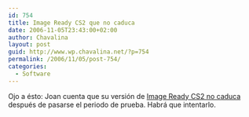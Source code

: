 ```yaml
---
id: 754
title: Image Ready CS2 que no caduca
date: 2006-11-05T23:43:00+02:00
author: Chavalina
layout: post
guid: http://www.wp.chavalina.net/?p=754
permalink: /2006/11/05/post-754/
categories:
  - Software
---
```

Ojo a &eacute;sto: Joan cuenta que su versi&oacute;n de <a href="http://trialbloggy.blogspot.com/2006/11/imageready-cs2-por-la-cara.html" target="_blank">Image Ready CS2 no caduca</a> despu&eacute;s de pasarse el periodo de prueba. Habr&aacute; que intentarlo.